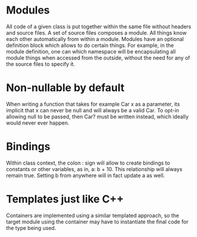 
# Modules
All code of a given class is put together within the same file without headers and source files. A set of source files composes a module. All things know each other automatically from within a module. Modules have an optional definition block which allows to do certain things.
For example, in the module definition, one can which namespace will be encapsulating all module things when accessed from the outside, without the need for any of the source files to specify it.

# Non-nullable by default
When writing a function that takes for example Car x as a parameter, its implicit that x can never be null and will always be a valid Car.
To opt-in allowing null to be passed, then Car? must be written instead, which ideally would never ever happen.

# Bindings
Within class context, the colon : sign will allow to create bindings to constants or other variables, as in, a: b + 10. This relationship will always remain true. Setting b from anywhere will in fact update a as well.

# Templates just like C++
Containers are implemented using a similar templated approach, so the target module using the container may have to instantiate the final code for the type being used.
